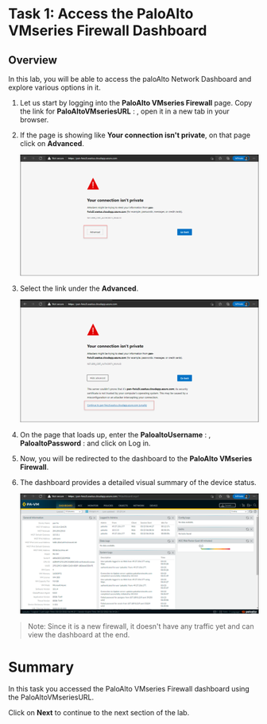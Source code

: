 # Task 1: Access the PaloAlto VMseries Firewall Dashboard

## Overview

In this lab, you will be able to access the paloAlto Network Dashboard and explore various options in it.

1. Let us start by logging into the **PaloAlto VMseries Firewall** page. Copy the link for **PaloAltoVMseriesURL** : <inject key="VMseriesURL"></inject>, open it in a new tab in your browser.

1. If the page is showing like **Your connection isn't private**, on that page click on **Advanced**.
    
    ![](../images/image03.png)
     
1. Select the link under the **Advanced**.

    ![](../images/image04.png)
   
1. On the page that loads up, enter the **PaloaltoUsername** : <inject key="PaloaltoUsername"></inject>, **PaloaltoPassword** : <inject key="PaloaltoPassword"></inject>  and click on Log in.

1. Now, you will be redirected to the dashboard to the **PaloAlto VMseries Firewall**.

1. The dashboard provides a detailed visual summary of the device status.

     ![](../images/image05.png)
     
> Note: Since it is a new firewall, it doesn't have any traffic yet and can view the dashboard at the end.

# Summary
In this task you accessed the PaloAlto VMseries Firewall dashboard using the PaloAltoVMseriesURL.

Click on **Next** to continue to the next section of the lab.
